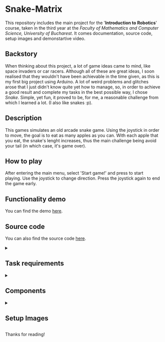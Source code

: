 # Snake-Matrix
This repository includes the main project for the '**Introduction to Robotics**' course, taken in the third year at the _Faculty of Mathematics and Computer Science, University of Bucharest_. It comes documentation, source code, setup images and demonstartive video.

## Backstory
When thinking about this project, a lot of game ideas came to mind, like space invaders or car racers. Although all of these are great ideas, I soon realised that they wouldn't have been achievable in the time given, as this is my first big project using Arduino. A lot of weird problems and glitches arose that I just didn't know quite yet how to manage, so, in order to achieve a good result and complete my tasks in the best possible way, I chose _Snake_. Simple, yet fun, it proved to be, for me, a reasonable challenge from which I learned a lot. (I also like snakes :p).

## Description
This games simulates an old arcade snake game. Using the joystick in order to move, the goal is to eat as many apples as you can. With each apple that you eat, the snake's lenght increases, thus the main challenge being avoid your tail (in which case, it's game over).

## How to play
After entering the main menu, select 'Start game!' and press to start playing. Use the joystick to change direction. Press the joystick again to end the game early.

## Functionality demo
<p> You can find the demo <a href="">here</a>.

## Source code
<p> You can also find the source code <a href="">here</a>.

<details>
  <summary > <h2>Task requirements</h2> </summary>
  <h3> Menu task </h3>
    Create an interactive (scrolling) menu on the LCD. Incorporate the following:
      <ul>
        <li>Start game</li>
        <li>Highscore (leaderboard)</li>
        <li>Settings</li>
        <li>About</li>
        <li>How to play</li>
      </ul>
   <h3> Game task </h3>
   Create a game with the minimal components (an LCD, a joystick, a buzzer and the led matrix). Add basic sounds. Be sure it makes sense in the current setup and it is <i>fun to play</i>.
</details>

<details>
  <summary > <h2>Components</h2> </summary>
<ul>
  <li>Arduino UNO board</li>
  <li>8x8 Led Matrix</li>
  <li>Liquid Crystal Display</li>
  <li>Potentiometer</li>
  <li>Joysick</li>
  <li>10μF condenser</li>
  <li>Ceramic condensor</li>
  <li>Buzzer</li>
  <li>MAX7219 Driver</li>
  <li>Resistor</li>
  <li>Wires</li>
</ul>
</details>

<details>
  <summary > <h2>Setup Images</h2> </summary>
  Coming soon
</details>

Thanks for reading!
